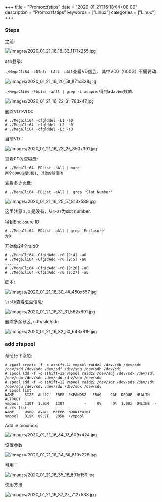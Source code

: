+++
title = "Promoxzfstips"
date = "2020-01-21T16:18:04+08:00"
description = "Promoxzfstips"
keywords = ["Linux"]
categories = ["Linux"]
+++
### Steps
之前:    

![/images/2020_01_21_16_18_33_1171x255.jpg](/images/2020_01_21_16_18_33_1171x255.jpg)

ssh登录:    

`./MegaCli64 -LDInfo -LALL -aAll`查看VD信息， 其中VD0（600G）不需要动.     

![/images/2020_01_21_16_20_59_871x328.jpg](/images/2020_01_21_16_20_59_871x328.jpg)

`./MegaCli64 -PDList -aAll | grep -i adapter`得到adapter数值:    

![/images/2020_01_21_16_22_31_783x47.jpg](/images/2020_01_21_16_22_31_783x47.jpg)


删除VD1-VD3:    

```
# ./MegaCli64 -cfglddel -L1 -a0
# ./MegaCli64 -cfglddel -L2 -a0
# ./MegaCli64 -cfglddel -L3 -a0
```
当前VD：    

![/images/2020_01_21_16_23_26_850x391.jpg](/images/2020_01_21_16_23_26_850x391.jpg)

查看PD对应磁盘:    

```
# ./MegaCli64 -PDList -aAll | more
两个600G的是0和1, 其他的随便动
```
查看多少块盘:    

```
# ./MegaCli64 -PDList -aAll |  grep 'Slot Number'
```
![/images/2020_01_21_16_25_57_813x589.jpg](/images/2020_01_21_16_25_57_813x589.jpg)

这里注意,`2,3` 是没有，从`4~27`为slot number.   

得到Enclosure ID:    

```
# ./MegaCli64 -PDList -aAll | grep 'Enclosure'
为9
```

开始做24个raid0:     

```
# ./MegaCli64 -CfgLdAdd -r0 [9:4] -a0
# ./MegaCli64 -CfgLdAdd -r0 [9:5] -a0
......
# ./MegaCli64 -CfgLdAdd -r0 [9:26] -a0
# ./MegaCli64 -CfgLdAdd -r0 [9:27] -a0
```
脚本:    

![/images/2020_01_21_16_30_40_450x557.jpg](/images/2020_01_21_16_30_40_450x557.jpg)

`lsblk`查看磁盘信息:    

![/images/2020_01_21_16_31_31_562x891.jpg](/images/2020_01_21_16_31_31_562x891.jpg)

删除多余分区, sdb/sdn/sdr:    

![/images/2020_01_21_16_32_53_643x819.jpg](/images/2020_01_21_16_32_53_643x819.jpg)


### add zfs pool
命令行下添加:     

```
# zpool create -f -o ashift=12 vmpool raidz2 /dev/sdb /dev/sdc /dev/sdd /dev/sde /dev/sdf /dev/sdg /dev/sdh /dev/sdi
# zpool add -f -o ashift=12 vmpool raidz2 /dev/sdj /dev/sdk /dev/sdl /dev/sdm /dev/sdn /dev/sdo /dev/sdp /dev/sdq
# zpool add -f -o ashift=12 vmpool raidz2 /dev/sdr /dev/sds /dev/sdt /dev/sdu /dev/sdv /dev/sdw /dev/sdx /dev/sdy
# zpool list
NAME     SIZE  ALLOC   FREE  EXPANDSZ   FRAG    CAP  DEDUP  HEALTH  ALTROOT
vmpool   130T  1.97M   130T         -     0%     0%  1.00x  ONLINE  -
# zfs list
NAME     USED  AVAIL  REFER  MOUNTPOINT
vmpool   819K  89.9T   205K  /vmpool
```

Add in proxmox:   

![/images/2020_01_21_16_34_13_609x424.jpg](/images/2020_01_21_16_34_13_609x424.jpg)

设置参数:    

![/images/2020_01_21_16_34_50_619x228.jpg](/images/2020_01_21_16_34_50_619x228.jpg)

可用：    

![/images/2020_01_21_16_35_18_891x159.jpg](/images/2020_01_21_16_35_18_891x159.jpg)

使用方法:    

![/images/2020_01_21_16_37_23_712x533.jpg](/images/2020_01_21_16_37_23_712x533.jpg)    

